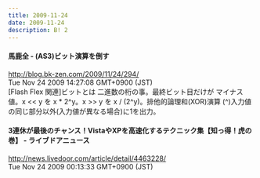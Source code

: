 ```yaml
---
title: 2009-11-24
date: 2009-11-24
description: B! 2
---
```


#### 馬鹿全 - (AS3)ビット演算を倒す
http://blog.bk-zen.com/2009/11/24/294/<br>
Tue Nov 24 2009 14:27:08 GMT+0900 (JST)<br>
[Flash Flex 関連]ビットとは 二進数の桁の事。最終ビット目だけが マイナス値。x << y を x * 2^y。x >> y を x / (2^y)。排他的論理和(XOR)演算 (^)入力値の同じ部分以外(入力値が異なる場合)に1を出力。


#### 3連休が最後のチャンス！VistaやXPを高速化するテクニック集【知っ得！虎の巻】 - ライブドアニュース
http://news.livedoor.com/article/detail/4463228/<br>
Tue Nov 24 2009 00:13:33 GMT+0900 (JST)<br>


